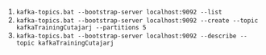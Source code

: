 1. `kafka-topics.bat --bootstrap-server localhost:9092 --list`
2. `kafka-topics.bat --bootstrap-server localhost:9092 --create --topic kafkaTrainingCutajarj --partitions 5`
3. `kafka-topics.bat --bootstrap-server localhost:9092 --describe --topic kafkaTrainingCutajarj`
